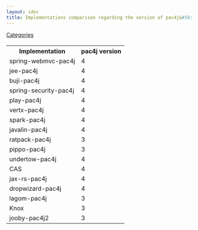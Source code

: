 ```yaml
---
layout: idoc
title: Implementations comparison regarding the version of pac4j&#58;
---
```


[<i class="fa fa-long-arrow-left fa-2x" aria-hidden="true"></i> Categories](./comparison.html)

<style>
    table {
        margin-top: 20px
    }
    table img {
        border: 0
    }
</style>


<table class="centered">
    <tr>
        <th>Implementation</th>
        <th>pac4j version</th>
    </tr>
    <tr>
        <td>spring-webmvc-pac4j</td>
        <td>4</td>
    </tr>
    <tr>
        <td>jee-pac4j</td>
        <td>4</td>
    </tr>
    <tr>
        <td>buji-pac4j</td>
        <td>4</td>
    </tr>
    <tr>
        <td>spring-security-pac4j</td>
        <td>4</td>
    </tr>
    <tr>
        <td>play-pac4j</td>
        <td>4</td>
    </tr>
    <tr>
        <td>vertx-pac4j</td>
        <td>4</td>
    </tr>
    <tr>
        <td>spark-pac4j</td>
        <td>4</td>
    </tr>
    <tr>
        <td>javalin-pac4j</td>
        <td>4</td>
    </tr>
    <tr>
        <td>ratpack-pac4j</td>
        <td>3</td>
    </tr>
    <tr>
        <td>pippo-pac4j</td>
        <td>3</td>
    </tr>
    <tr>
        <td>undertow-pac4j</td>
        <td>4</td>
    </tr>
    <tr>
        <td>CAS</td>
        <td>4</td>
    </tr>
    <tr>
        <td>jax-rs-pac4j</td>
        <td>4</td>
    </tr>
    <tr>
        <td>dropwizard-pac4j</td>
        <td>4</td>
    </tr>
    <tr>
        <td>lagom-pac4j</td>
        <td>3</td>
    </tr>
    <tr>
        <td>Knox</td>
        <td>3</td>
    </tr>
    <tr>
        <td>jooby-pac4j2</td>
        <td>3</td>
    </tr>
</table>

